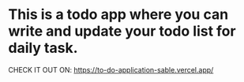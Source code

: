 
# This is a todo app where you can write and update your todo list for daily task.
CHECK IT OUT ON: https://to-do-application-sable.vercel.app/

